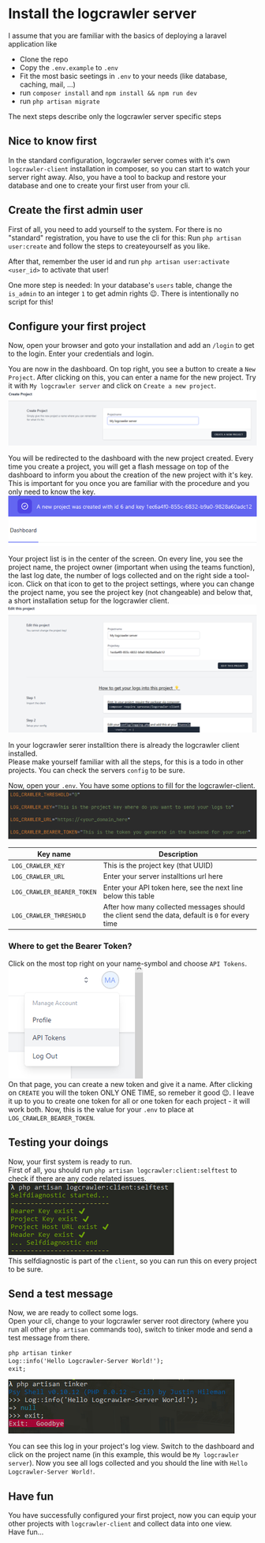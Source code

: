 # Install the logcrawler server
I assume that you are familiar with the basics of deploying a laravel application like
- Clone the repo
- Copy the `.env.example` to `.env`
- Fit the most basic seetings in `.env` to your needs (like database, caching, mail, ...)
- run `composer install` and `npm install && npm run dev`
- run `php artisan migrate`

The next steps describe only the logcrawler server specific steps

## Nice to know first
In the standard configuration, logcrawler server comes with it's own `logcrawler-client` installation in composer, so you can start to watch your server right away.
Also, you have a tool to backup and restore your database and one to create your first user from your cli.

## Create the first admin user
First of all, you need to add yourself to the system. For there is no "standard" registration, you have to use the cli for this: Run `php artisan user:create` and follow the steps to createyourself as you like.

After that, remember the user id and run `php artisan user:activate <user_id>` to activate that user!

One more step is needed: In your database's `users` table, change the `is_admin` to an integer `1` to get admin rights 😉. There is intentionally no script for this! 

## Configure your first project
Now, open your browser and goto your installation and add an `/login` to get to the login. Enter your credentials and login.

You are now in the dashboard. On top right, you see a button to create a `New Project`. After clicking on this, you can enter a name for the new project. Try it with `My logcrawler server` and click on `Create a new project`.  
![Creating a new project](docs/creating_a_new_project.png)

You will be redirected to the dashboard with the new project created. Every time you create a project, you will get a flash message on top of the dashboard to inform you about the creation of the new project with it's key. This is important for you once you are familiar with the procedure and you only need to know the key.  
![New project flash message](docs/new_project_flash_message.png)

Your project list is in the center of the screen. On every line, you see the project name, the project owner (important when using the teams function), the last log date, the number of logs collected and on the right side a tool-icon. Click on that icon to get to the project settings, where you can change the project name, you see the project key (not changeable) and below that, a short installation setup for the logcrawler client.  
![Edit a project](docs/edit_a_project.png)

In your logcrawler serer installtion there is already the logcrawler client installed.  
Please make yourself familiar with all the steps, for this is a todo in other projects. You can check the servers `config` to be sure.

Now, open your `.env`. You have some options to fill for the logcrawler-client.  
![Logcrawler client env settings](docs/logcrawler_env_settings.png)

| Key name                   | Description                                                                                      |
|----------------------------|--------------------------------------------------------------------------------------------------|
| `LOG_CRAWLER_KEY`          | This is the project key (that UUID)                                                              |
| `LOG_CRAWLER_URL`          | Enter your server installtions url here                                                          |
| `LOG_CRAWLER_BEARER_TOKEN` | Enter your API token here, see the next line below this table                                    |
| `LOG_CRAWLER_THRESHOLD`    | After how many collected messages should the client send the data, default is `0` for every time |

### Where to get the Bearer Token?
Click on the most top right on your name-symbol and choose `API Tokens`.  
![Where to find the api token](docs/api_token_place.png)  
On that page, you can create a new token and give it a name. After clicking on `CREATE` you will the token ONLY ONE TIME, so remeber it good 😉. I leave it up to you to create one token for all or one token for each project - it will work both.
Now, this is the value for your `.env` to place at `LOG_CRAWLER_BEARER_TOKEN`.

## Testing your doings
Now, your first system is ready to run.  
First of all, you should run `php artisan logcrawler:client:selftest` to check if there are any code related issues.  
![Selfdiagnostic should look like this](docs/selfdiagnostic.png)  
This selfdiagnostic is part of the `client`, so you can run this on every project to be sure.

## Send a test message
Now, we are ready to collect some logs.  
Open your cli, change to your logcrawler server root directory (where you run all other `php artisan` commands too), switch to tinker mode and send a test message from there.
```
php artisan tinker
Log::info('Hello Logcrawler-Server World!');
exit;
```
![Sending a test log](docs/sending_a_test_message.png)

You can see this log in your project's log view. Switch to the dashboard and click on the project name (in this example, this would be `My logcrawler server`). Now you see all logs collected and you should the line with `Hello Logcrawler-Server World!`.

## Have fun
You have successfully configured your first project, now you can equip your other projects with `logcrawler-client` and collect data into one view.  
Have fun...
